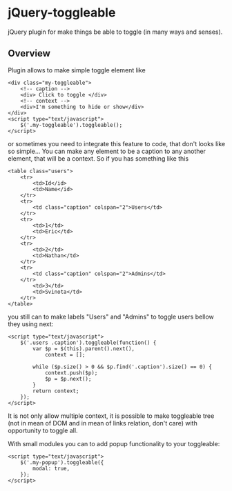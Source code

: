 jQuery-toggleable
=================

jQuery plugin for make things be able to toggle (in many ways and senses).

Overview
-----------------
Plugin allows to make simple toggle element like


    <div class="my-toggleable">
        <!-- caption -->
        <div> Click to toggle </div>
        <!-- context -->
        <div>I'm something to hide or show</div>
    </div>
    <script type="text/javascript">
        $('.my-toggleable').toggleable();
    </script>

or sometimes you need to integrate this feature to code, that don't looks like so simple... You can make any element to be a caption to any another element, that will be a context. So if you has something like this

    <table class="users">
        <tr>
            <td>Id</id>
            <td>Name</id>
        </tr>
        <tr>
            <td class="caption" colspan="2">Users</td>
        </tr>
        <tr>
            <td>1</td>
            <td>Eric</td>
        </tr>
        <tr>
            <td>2</td>
            <td>Nathan</td>
        </tr>
        <tr>
            <td class="caption" colspan="2">Admins</td>
        </tr>
            <td>3</td>
            <td>Svinota</td>
        </tr>
    </table>

you still can to make labels "Users" and "Admins" to toggle users bellow they using next:

    <script type="text/javascript">
        $('.users .caption').toggleable(function() {
            var $p = $(this).parent().next(),
                context = [];

            while ($p.size() > 0 && $p.find('.caption').size() == 0) {
                context.push($p);
                $p = $p.next();
            }
            return context;
        });
    </script>

It is not only allow multiple context, it is possible to make toggleable tree (not in mean of DOM and in mean of links relation, don't care) with opportunity to toggle all.

With small modules you can to add popup functionality to your toggleable:

    <script type="text/javascript">
        $('.my-popup').toggleable({
            modal: true,
        });
    </script>
